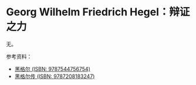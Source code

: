 # Georg Wilhelm Friedrich Hegel：辩证之力

无。

参考资料：

- [黑格尔 (ISBN: 9787544756754)](https://book.douban.com/subject/26581735/)
- [黑格尔传 (ISBN: 9787208183247)](https://book.douban.com/subject/36423778/)
